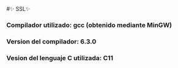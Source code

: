 #✨ SSL✨
<br/>
### Compilador utilizado: gcc (obtenido mediante MinGW)
### Version del compilador: 6.3.0
### Vesion del lenguaje C utilizada: C11
